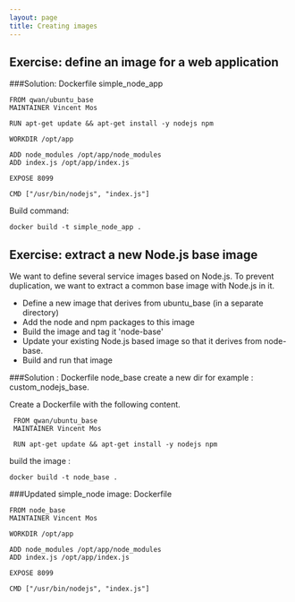```yaml
---
layout: page
title: Creating images
---
```


## Exercise: define an image for a web application

###Solution: Dockerfile simple_node_app
```
FROM qwan/ubuntu_base
MAINTAINER Vincent Mos

RUN apt-get update && apt-get install -y nodejs npm

WORKDIR /opt/app

ADD node_modules /opt/app/node_modules
ADD index.js /opt/app/index.js

EXPOSE 8099

CMD ["/usr/bin/nodejs", "index.js"]
```

Build command:

```
docker build -t simple_node_app .
```
## Exercise: extract a new Node.js base image

We want to define several service images based on Node.js. To prevent
duplication, we want to extract a common base image with Node.js in it.

- Define a new image that derives from ubuntu_base
  (in a separate directory)
- Add the node and npm packages to this image
- Build the image and tag it 'node-base'
- Update your existing Node.js based image so that it derives from
  node-base.
- Build and run that image


###Solution : Dockerfile node_base
create a new dir for example : custom_nodejs_base.

Create a Dockerfile with the following content.

```
 FROM qwan/ubuntu_base
 MAINTAINER Vincent Mos

 RUN apt-get update && apt-get install -y nodejs npm
```

build the image :
```
docker build -t node_base .
```

###Updated simple_node image: Dockerfile

```
FROM node_base
MAINTAINER Vincent Mos

WORKDIR /opt/app

ADD node_modules /opt/app/node_modules
ADD index.js /opt/app/index.js

EXPOSE 8099

CMD ["/usr/bin/nodejs", "index.js"]
```

